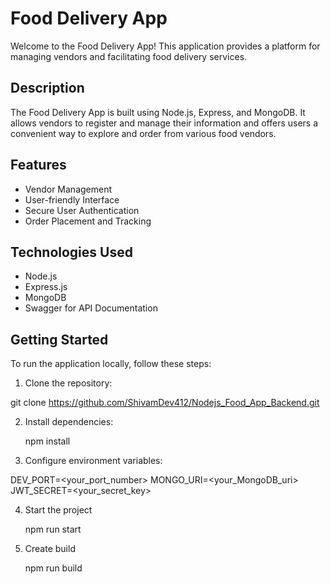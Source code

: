 # Food Delivery App

Welcome to the Food Delivery App! This application provides a platform for managing vendors and facilitating food delivery services.

## Description

The Food Delivery App is built using Node.js, Express, and MongoDB. It allows vendors to register and manage their information and offers users a convenient way to explore and order from various food vendors.

## Features

- Vendor Management
- User-friendly Interface
- Secure User Authentication
- Order Placement and Tracking

## Technologies Used

- Node.js
- Express.js
- MongoDB
- Swagger for API Documentation

## Getting Started

To run the application locally, follow these steps:

1. Clone the repository:

  git clone https://github.com/ShivamDev412/Nodejs_Food_App_Backend.git

2. Install dependencies:

   npm install

3. Configure environment variables:
 
 DEV_PORT=<your_port_number>
 MONGO_URI=<your_MongoDB_uri>
 JWT_SECRET=<your_secret_key>

4. Start the project
 
   npm run start

5. Create build

   npm run build
   

